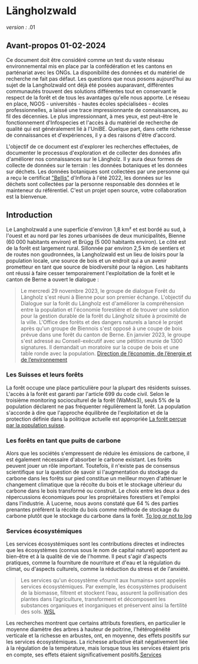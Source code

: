 # Längholzwald

_version :_ .01


## Avant-propos 01-02-2024

Ce document doit être considéré comme un test du vaste réseau environnemental mis en place par la confédération et les cantons en parténariat avec les ONGs. La disponibilité des données et du matériel de recherche ne fait pas défaut. Les questions que nous posons aujourd'hui au sujet de la Langholzwald ont déjà été posées auparavant, différentes communautés trouvent des solutions différentes tout en conservant le respect de la forêt et de tous les avantages qu'elle nous apporte. Le réseau en place, NGOS - universités - hautes écoles spécialisées - écoles professionnelles, a laissé une trace impressionnante de connaissances, au fil des décennies. Le plus impressionnant, à mes yeux, est peut-être le fonctionnement d'Infospecies et l'accès à du matériel de recherche de qualité qui est généralement lié à l'UniBE. Quelque part, dans cette richesse de connaissances et d'expériences, il y a des raisons d'être d'accord.

L'objectif de ce document est d'explorer les recherches effectuées, de documenter le processus d'exploration et de collecter des données afin d'améliorer nos connaissances sur le Längholz.  Il y aura deux formes de collecte de données sur le terrain : les données botaniques et les données sur déchets. Les données botaniques sont collectées par une personne qui a reçu le certificat ["Bellis"](https://www.infoflora.ch/en/training/certifications.html) d'Inflora à l'été 2022, les données sur les déchets sont collectées par la personne responsable des données et le mainteneur du référentiel. C'est un projet open source, votre collaboration est la bienvenue. 


## Introduction

Le Langholzwald a une superficie d'environ 1,8 km² et est bordé au sud, à l'ouest et au nord par les zones urbanisées de deux municipalités, Bienne (60 000 habitants environ) et Brügg (5 000 habitants environ). Le côté est de la forêt est largement rural. Sillonnée par environ 2,5 km de sentiers et de routes non goudronnées, la Langholzwald est un lieu de loisirs pour la population locale, une source de bois et un endroit qui a un avenir prometteur en tant que source de biodiversité pour la région. Les habitants ont réussi à faire cesser temporairement l'exploitation de la forêt et le canton de Berne a ouvert le dialogue :

> Le mercredi 29 novembre 2023, le groupe de dialogue Forêt du Längholz s'est réuni à Bienne pour son premier échange. L'objectif du Dialogue sur la forêt du Längholz est d'améliorer la compréhension entre la population et l'économie forestière et de trouver une solution pour la gestion durable de la forêt du Längholz située à proximité de la ville. L'Office des forêts et des dangers naturels a lancé le projet après qu'un groupe de Biennois s'est opposé à une coupe de bois prévue dans une forêt du canton de Berne. En janvier 2023, le groupe s'est adressé au Conseil-exécutif avec une pétition munie de 1300 signatures. Il demandait un moratoire sur la coupe de bois et une table ronde avec la population. [Direction de l’économie, de l’énergie et de l’environnement](https://www.weu.be.ch/de/start/themen/umwelt/wald.html?newsID=d6142123-618d-4d75-a844-8632f0b36d48)

### Les Suisses et leurs forêts

La forêt occupe une place particulière pour la plupart des résidents suisses. L'accès à la forêt est garanti par l'article 699 du code civil. Selon le troisième monitoring socioculturel de la forêt (WaMos3), seuls 5% de la population déclarent ne pas fréquenter régulièrement la forêt. La population s'accorde à dire que l'approche équilibrée de l'exploitation et de la protection définie dans la politique actuelle est appropriée [La forêt perçue par la population suisse](les_s_foret). 

### Les forêts en tant que puits de carbone

Alors que les sociétés s'empressent de réduire les émissions de carbone, il est également nécessaire d'absorber le carbone existant. Les forêts peuvent jouer un rôle important. Toutefois, il n'existe pas de consensus scientifique sur la question de savoir si l'augmentation du stockage du carbone dans les forêts sur pied constitue un meilleur moyen d'atténuer le changement climatique que la récolte du bois et le stockage ultérieur du carbone dans le bois transformé ou construit. Le choix entre les deux a des répercussions économiques pour les propriétaires forestiers et l'emploi dans l'industrie. À Lucerne, nous avons constaté que 64 % des parties prenantes préfèrent la récolte du bois comme méthode de stockage du carbone plutôt que le stockage du carbone dans la forêt. [To log or not to log](log_or_not)

### Services écosystémiques

Les services écosystémiques sont les contributions directes et indirectes que les écosystèmes (connus sous le nom de capital naturel) apportent au bien-être et à la qualité de vie de l'homme. Il peut s'agir d'aspects pratiques, comme la fourniture de nourriture et d'eau et la régulation du climat, ou d'aspects culturels, comme la réduction du stress et de l'anxiété.

> Les services qu'un écosystème «fournit aux humains» sont appelés services écosystémiques. Par exemple, les écosystèmes produisent de la biomasse, filtrent et stockent l’eau, assurent la pollinisation des plantes dans l’agriculture, transforment et décomposent les substances organiques et inorganiques et préservent ainsi la fertilité des sols. [WSL](https://www.wsl.ch/fr/a-propos-du-wsl/)

Les recherches montrent que certains attributs forestiers, en particulier le moyenne diamètre des arbres à hauteur de poitrine, l'hétérogénéité verticale et la richesse en arbustes, ont, en moyenne, des effets positifs sur les services écosystémiques. La richesse arbustive était négativement liée à la régulation de la température, mais lorsque tous les services étaient pris en compte, ses effets étaient signiﬁcativement positifs.[Services](eco_servs)







